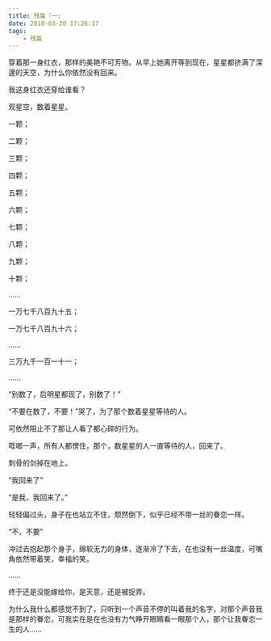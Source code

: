 ```yaml
---
title: 残篇『一』
date: 2010-03-20 17:26:17
tags:
    - 残篇
---
```


穿着那一身红衣，那样的美艳不可芳物。从早上她离开等到现在，星星都挤满了深邃的天空，为什么你依然没有回来。

我这身红衣还穿给谁看？

观星空，数着星星。

一颗；

二颗；

三颗；

四颗；

五颗；

六颗；

七颗；

八颗；

九颗；

十颗；

……

一万七千八百九十五；

一万七千八百九十六；

……

三万九千一百一十一；

……

“别数了，启明星都现了，别数了！”

“不要在数了，不要！”哭了，为了那个数着星星等待的人。

可依然阻止不了那让人看了都心碎的行为。

哐啷一声，所有人都愣住，那个，数星星的人一直等待的人，回来了。

刺骨的剑掉在地上。

“我回来了”

“是我，我回来了。”

轻轻偏过头，身子在也站立不住，颓然倒下，似乎已经不带一丝的眷恋一样。

“不，不要”

冲过去抱起那个身子，绵软无力的身体，逐渐冷了下去，在也没有一丝温度，可嘴角依然带着笑，幸福的笑。

……

终于还是没能嫁给你，是天意，还是被捉弄。

为什么我什么都感觉不到了，只听到一个声音不停的叫着我的名字，对那个声音我是那样的眷恋，可我实在是在也没有力气睁开眼睛看一眼那个人，那个让我眷恋一生的人……